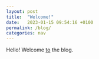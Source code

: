 ```yaml
---
layout: post
title:  "Welcome!"
date:   2023-01-15 09:54:16 +0100
permalink: /blog/
categories: nav
---
```

Hello! Welcome [to](https://deglaus.github.io/blog/first/) the blog.